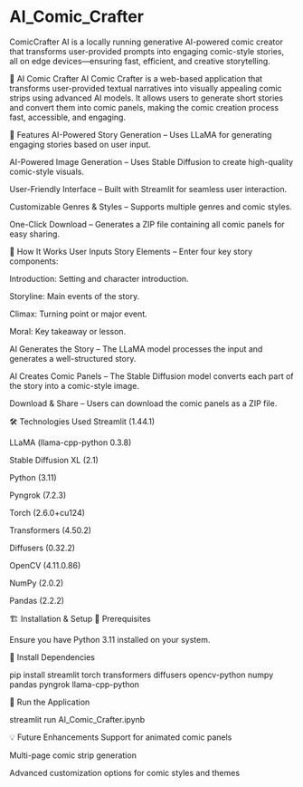 # AI_Comic_Crafter
ComicCrafter AI is a locally running generative AI-powered comic creator that transforms user-provided prompts into engaging comic-style stories, all on edge devices—ensuring fast, efficient, and creative storytelling.

📖 AI Comic Crafter
AI Comic Crafter is a web-based application that transforms user-provided textual narratives into visually appealing comic strips using advanced AI models. It allows users to generate short stories and convert them into comic panels, making the comic creation process fast, accessible, and engaging.

🚀 Features
AI-Powered Story Generation – Uses LLaMA for generating engaging stories based on user input.

AI-Powered Image Generation – Uses Stable Diffusion to create high-quality comic-style visuals.

User-Friendly Interface – Built with Streamlit for seamless user interaction.

Customizable Genres & Styles – Supports multiple genres and comic styles.

One-Click Download – Generates a ZIP file containing all comic panels for easy sharing.

📌 How It Works
User Inputs Story Elements – Enter four key story components:

Introduction: Setting and character introduction.

Storyline: Main events of the story.

Climax: Turning point or major event.

Moral: Key takeaway or lesson.

AI Generates the Story – The LLaMA model processes the input and generates a well-structured story.

AI Creates Comic Panels – The Stable Diffusion model converts each part of the story into a comic-style image.

Download & Share – Users can download the comic panels as a ZIP file.

🛠️ Technologies Used
Streamlit (1.44.1)

LLaMA (llama-cpp-python 0.3.8)

Stable Diffusion XL (2.1)

Python (3.11)

Pyngrok (7.2.3)

Torch (2.6.0+cu124)

Transformers (4.50.2)

Diffusers (0.32.2)

OpenCV (4.11.0.86)

NumPy (2.0.2)

Pandas (2.2.2)

🏗️ Installation & Setup
🔹 Prerequisites

Ensure you have Python 3.11 installed on your system.


🔹 Install Dependencies

pip install streamlit torch transformers diffusers opencv-python numpy pandas pyngrok llama-cpp-python

🔹 Run the Application

streamlit run AI_Comic_Crafter.ipynb



💡 Future Enhancements
Support for animated comic panels

Multi-page comic strip generation

Advanced customization options for comic styles and themes
